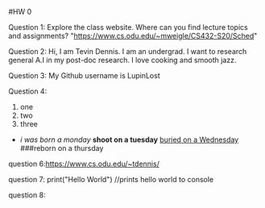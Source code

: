 #HW 0

Question 1: Explore the class website. Where can you find lecture topics and assignments?
"https://www.cs.odu.edu/~mweigle/CS432-S20/Sched"

Question 2: Hi, I am Tevin Dennis. I am an undergrad. I want to research general A.I in my post-doc research. I love cooking and smooth jazz.

Question 3: My Github username is LupinLost

Question 4:
1. one
2. two
3. three
* *i was born a monday* **shoot on a tuesday** [buried on a Wednesday](https://www.youtube.com/watch?v=PAnKl7862qc)
###reborn on a thursday

question 6:https://www.cs.odu.edu/~tdennis/

question 7: print("Hello World") //prints hello world to console

question 8:
